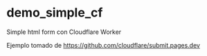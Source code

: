 # demo_simple_cf
Simple html form con Cloudflare Worker

Ejemplo tomado de https://github.com/cloudflare/submit.pages.dev
